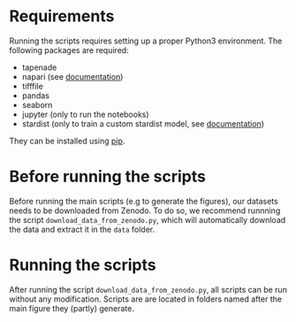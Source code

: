 # Requirements

Running the scripts requires setting up a proper Python3 environment. The following packages are required:
 - tapenade
 - napari (see [documentation](https://napari.org/dev/tutorials/fundamentals/installation.html))
 - tifffile
 - pandas
 - seaborn
 - jupyter (only to run the notebooks)
 - stardist (only to train a custom stardist model, see [documentation](https://stardist.net/))

They can be installed using [pip](https://pip.pypa.io/en/stable/getting-started/).

# Before running the scripts

Before running the main scripts (e.g to generate the figures), our datasets needs to be downloaded from Zenodo. 
To do so, we recommend runnning the script `download_data_from_zenodo.py`, which will automatically download the data and extract it in the `data` folder. 

# Running the scripts

After running the script `download_data_from_zenodo.py`, all scripts can be run without any modification. Scripts are are located in folders named after the main figure they (partly) generate.


